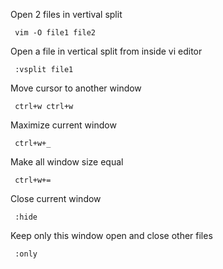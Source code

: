 Open 2 files in vertival split

```
 vim -O file1 file2 
```


Open a file in vertical split from inside vi editor

```
 :vsplit file1 
```


Move cursor to another window

```
 ctrl+w ctrl+w
```


Maximize current window

```
 ctrl+w+_
```


Make all window size equal

```
 ctrl+w+=
```


Close current window

```
 :hide
```


Keep only this window open and close other files

```
 :only
```

